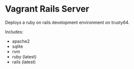 # Vagrant Rails Server  

Deploys a ruby on rails development environment on trusty64.  

Includes:  
* apache2  
* sqlite  
* rvm  
* ruby (latest)  
* rails (latest)  
